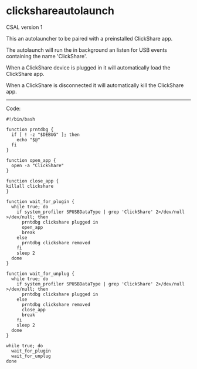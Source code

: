# clickshareautolaunch

CSAL version 1

This an autolauncher to be paired with a preinstalled ClickShare app.

The autolaunch will run the in background an listen for USB events containing the name 'ClickShare'.

When a ClickShare device is plugged in it will automatically load the ClickShare app.

When a ClickShare is disconnected it will automatically kill the ClickShare app.

--------------------------------------------------------

Code:

```
#!/bin/bash

function prntdbg {
  if [ ! -z "$DEBUG" ]; then
    echo "$@"
  fi
}

function open_app {
  open -a "ClickShare"
}

function close_app {
killall clickshare
}

function wait_for_plugin {
  while true; do
    if system_profiler SPUSBDataType | grep 'ClickShare' 2>/dev/null >/dev/null; then
      prntdbg clickshare plugged in
      open_app
      break
    else
      prntdbg clickshare removed
    fi
    sleep 2
  done
}

function wait_for_unplug {
  while true; do
    if system_profiler SPUSBDataType | grep 'ClickShare' 2>/dev/null >/dev/null; then
      prntdbg clickshare plugged in
    else
      prntdbg clickshare removed
      close_app
      break
    fi
    sleep 2
  done
}

while true; do
  wait_for_plugin
  wait_for_unplug
done		
```

